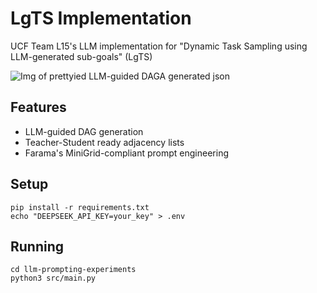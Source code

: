 # LgTS Implementation

UCF Team L15's LLM implementation for "Dynamic Task Sampling using LLM-generated sub-goals" (LgTS)

![Img of prettyied LLM-guided DAGA generated json](https://i.ibb.co/t3dNs3d/llm-dag-gen-pretified-json.png)

## Features
- LLM-guided DAG generation
- Teacher-Student ready adjacency lists
- Farama's MiniGrid-compliant prompt engineering

## Setup
```
pip install -r requirements.txt
echo "DEEPSEEK_API_KEY=your_key" > .env
```

## Running
```
cd llm-prompting-experiments
python3 src/main.py
```